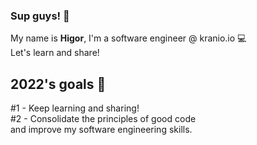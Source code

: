 ### Sup guys! 👋
My name is **Higor**, I'm a software engineer @ kranio.io :computer:
<br>Let's learn and share!
<br>
## 2022's goals :rocket:
#1 - Keep learning and sharing!
<br>#2 - Consolidate the principles of good code 
<br>and improve my software engineering skills.


<!--
**higorrebell0/higorrebell0** is a ✨ _special_ ✨ repository because its `README.md` (this file) appears on your GitHub profile.

Here are some ideas to get you started:

- 🔭 I’m currently working on ...
- 🌱 I’m currently learning ...
- 👯 I’m looking to collaborate on ...
- 🤔 I’m looking for help with ...
- 💬 Ask me about ...
- 📫 How to reach me: ...
- 😄 Pronouns: ...
- ⚡ Fun fact: ...
-->
